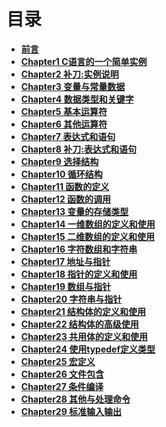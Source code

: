 # 目录

- [**前言**](Forward.md)<br>
- [**Chapter1 C语言的一个简单实例**](Chapter1.md)<br>
- [**Chapter2 补刀:实例说明**](Chapter2.md)<br>
- [**Chapter3 变量与常量数据**](Chapter3.md)<br>
- [**Chapter4 数据类型和关键字**](Chapter4.md)<br>
- [**Chapter5 基本运算符**](Chapter5.md)<br>
- [**Chapter6 其他运算符**](Chapter6.md)<br>
- [**Chapter7 表达式和语句**](Chapter7.md)<br>
- [**Chapter8 补刀:表达式和语句**](Chapter8.md)<br>
- [**Chapter9 选择结构**](Chapter9.md)<br>
- [**Chapter10 循环结构**](Chapter10.md)<br>
- [**Chapter11 函数的定义**](Chapter11.md)<br>
- [**Chapter12 函数的调用**](Chapter12.md)<br>
- [**Chapter13 变量的存储类型**](Chapter13.md)<br>
- [**Chapter14 一维数组的定义和使用**](Chapter14.md)<br>
- [**Chapter15 二维数组的定义和使用**](Chapter15.md)<br>
- [**Chapter16 字符数组和字符串**](Chapter16.md)<br>
- [**Chapter17 地址与指针**](Chapter17.md)<br>
- [**Chapter18 指针的定义和使用**](Chapter18.md)<br>
- [**Chapter19 数组与指针**](Chapter19.md)<br>
- [**Chapter20 字符串与指针**](Chapter20.md)<br>
- [**Chapter21 结构体的定义和使用**](Chapter21.md)<br>
- [**Chapter22 结构体的高级使用**](Chapter22.md)<br>
- [**Chapter23 共用体的定义和使用**](Chapter23.md)<br>
- [**Chapter24 使用typedef定义类型**](Chapter24.md)<br>
- [**Chapter25 宏定义**](Chapter25.md)<br>
- [**Chapter26 文件包含**](Chapter26.md)<br>
- [**Chapter27 条件编译**](Chapter27.md)<br>
- [**Chapter28 其他与处理命令**](Chapter28.md)<br>
- [**Chapter29 标准输入输出**](Chapter29.md)
